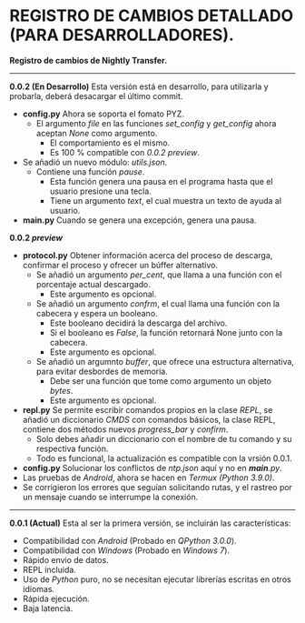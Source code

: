 # REGISTRO DE CAMBIOS DETALLADO (PARA DESARROLLADORES).

**Registro de cambios de Nightly Transfer.**

---

**0.0.2 (En Desarrollo)** Esta versión está en desarrollo, para utilizarla y 
probarla, deberá desacargar el último commit.

 - **config.py** Ahora se soporta el fomato PYZ.
   - El argumento *file* en las funciones *set_config* y *get_config* ahora aceptan *None* como argumento.
     - El comportamiento es el mismo.
     - Es 100 % compatible con *0.0.2 preview*.
 - Se añadió un nuevo módulo: *utils.json*.
   - Contiene una función *pause*.
     - Esta función genera una pausa en el programa hasta que el usuario presione una tecla.
     - Tiene un argumento *text*, el cual muestra un texto de ayuda al usuario.
 - **__main__.py** Cuando se genera una excepción, genera una pausa.

**0.0.2 _preview_**

 - **protocol.py** Obtener información acerca del proceso de descarga, confirmar el proceso y ofrecer un búffer 
   alternativo.
   - Se añadió un argumento *per_cent*, que llama a una función con el porcentaje actual descargado.
     - Este argumento es opcional.
   - Se añadió un argumento *confrm*, el cual llama una función con la cabecera y espera un booleano.
     - Este booleano decidirá la descarga del archivo.
     - Si el booleano es *False*, la función retornará None junto con la cabecera.
     - Este argumento es opcional.
   - Se añadió un argumnto *buffer*, que ofrece una estructura alternativa, para evitar desbordes de memoria.
     - Debe ser una función que tome como argumento un objeto *bytes*.
     - Este argumento es opcional.
 - **repl.py** Se permite escribir comandos propios en la clase *REPL*, se añadió un diccionario *CMDS* con comandos 
   básicos, la clase REPL, contiene dos métodos nuevos *progress_bar* y *confirm*.
     - Solo debes añadir un diccionario con el nombre de tu comando y su respectiva función.
     - Todo es funcional, la actualización es compatible con la vrsión 0.0.1.
 - **config.py** Solucionar los conflictos de *ntp.json* aquí y no en *__main__.py*.
 - Las pruebas de *Android*, ahora se hacen en *Termux (Python 3.9.0)*.
 - Se corrigieron los errores que seguían solicitando rutas, y el rastreo por un mensaje cuando se interrumpe la 
   conexión.

---

**0.0.1 (Actual)** Esta al ser la primera versión, se incluirán las características:

 - Compatibilidad con *Android* (Probado en *QPython 3.0.0*).
 - Compatibilidad con *Windows* (Probado en *Windows 7*).
 - Rápido envio de datos.
 - REPL incluida.
 - Uso de *Python* puro, no se necesitan ejecutar librerías escritas en otros idiomas.
 - Rápida ejecución.
 - Baja latencia.
